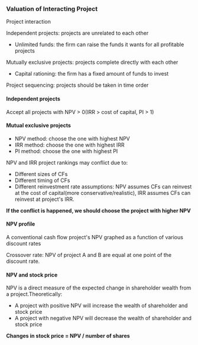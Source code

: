 ### Valuation of Interacting Project

Project interaction

Independent projects: projects are unrelated to each other
- Unlimited funds: the firm can raise the funds it wants for all profitable projects

Mutually exclusive projects: projects complete directly with each other
- Capital rationing: the firm has a fixed amount of funds to invest

Project sequencing: projects should be taken in time order


#### Independent projects

Accept all projects with NPV > 0(IRR > cost of capital, PI > 1)

#### Mutual exclusive projects

- NPV method: choose the one with highest NPV
- IRR method: choose the one with highest IRR
- PI method: choose the one with highest PI

NPV and IRR project rankings may conflict due to:
- Different sizes of CFs
- Different timing of CFs
- Different reinvestment rate assumptions: NPV assumes CFs can reinvest at the cost of capital(more conservative/realistic), IRR assumes CFs can reinvest at project's IRR.

**If the conflict is happened, we should choose the project with higher NPV**

#### NPV profile

A conventional cash flow project's NPV graphed as a function of various discount rates

Crossover rate: NPV of project A and B are equal at one point of the discount rate.

#### NPV and stock price

NPV is a direct measure of the expected change in shareholder wealth from a project.Theoretically:
- A project with positive NPV will increase the wealth of shareholder and stock price
- A project with negative NPV will decrease the wealth of shareholder and stock price

**Changes in stock price = NPV / number of shares**